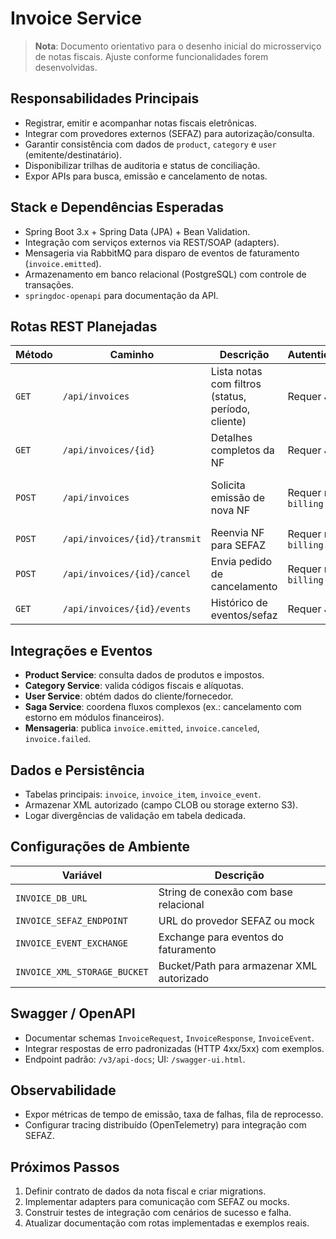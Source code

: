 # Invoice Service

> **Nota**: Documento orientativo para o desenho inicial do microsserviço de notas fiscais. Ajuste conforme funcionalidades forem desenvolvidas.

## Responsabilidades Principais

- Registrar, emitir e acompanhar notas fiscais eletrônicas.
- Integrar com provedores externos (SEFAZ) para autorização/consulta.
- Garantir consistência com dados de `product`, `category` e `user` (emitente/destinatário).
- Disponibilizar trilhas de auditoria e status de conciliação.
- Expor APIs para busca, emissão e cancelamento de notas.

## Stack e Dependências Esperadas

- Spring Boot 3.x + Spring Data (JPA) + Bean Validation.
- Integração com serviços externos via REST/SOAP (adapters).
- Mensageria via RabbitMQ para disparo de eventos de faturamento (`invoice.emitted`).
- Armazenamento em banco relacional (PostgreSQL) com controle de transações.
- `springdoc-openapi` para documentação da API.

## Rotas REST Planejadas

| Método | Caminho                       | Descrição                                          | Autenticação          | Observações                               |
| ------ | ----------------------------- | -------------------------------------------------- | --------------------- | ----------------------------------------- |
| `GET`  | `/api/invoices`               | Lista notas com filtros (status, período, cliente) | Requer JWT            | Paginação / export CSV                    |
| `GET`  | `/api/invoices/{id}`          | Detalhes completos da NF                           | Requer JWT            | Incluir XML autorizado                    |
| `POST` | `/api/invoices`               | Solicita emissão de nova NF                        | Requer role `billing` | Valida dados fiscais antes da autorização |
| `POST` | `/api/invoices/{id}/transmit` | Reenvia NF para SEFAZ                              | Requer role `billing` | Idempotente                               |
| `POST` | `/api/invoices/{id}/cancel`   | Envia pedido de cancelamento                       | Requer role `billing` | Regras de prazo                           |
| `GET`  | `/api/invoices/{id}/events`   | Histórico de eventos/sefaz                         | Requer JWT            | Usa fonte audit trail                     |

## Integrações e Eventos

- **Product Service**: consulta dados de produtos e impostos.
- **Category Service**: valida códigos fiscais e alíquotas.
- **User Service**: obtém dados do cliente/fornecedor.
- **Saga Service**: coordena fluxos complexos (ex.: cancelamento com estorno em módulos financeiros).
- **Mensageria**: publica `invoice.emitted`, `invoice.canceled`, `invoice.failed`.

## Dados e Persistência

- Tabelas principais: `invoice`, `invoice_item`, `invoice_event`.
- Armazenar XML autorizado (campo CLOB ou storage externo S3).
- Logar divergências de validação em tabela dedicada.

## Configurações de Ambiente

| Variável                     | Descrição                                 |
| ---------------------------- | ----------------------------------------- |
| `INVOICE_DB_URL`             | String de conexão com base relacional     |
| `INVOICE_SEFAZ_ENDPOINT`     | URL do provedor SEFAZ ou mock             |
| `INVOICE_EVENT_EXCHANGE`     | Exchange para eventos do faturamento      |
| `INVOICE_XML_STORAGE_BUCKET` | Bucket/Path para armazenar XML autorizado |

## Swagger / OpenAPI

- Documentar schemas `InvoiceRequest`, `InvoiceResponse`, `InvoiceEvent`.
- Integrar respostas de erro padronizadas (HTTP 4xx/5xx) com exemplos.
- Endpoint padrão: `/v3/api-docs`; UI: `/swagger-ui.html`.

## Observabilidade

- Expor métricas de tempo de emissão, taxa de falhas, fila de reprocesso.
- Configurar tracing distribuído (OpenTelemetry) para integração com SEFAZ.

## Próximos Passos

1. Definir contrato de dados da nota fiscal e criar migrations.
2. Implementar adapters para comunicação com SEFAZ ou mocks.
3. Construir testes de integração com cenários de sucesso e falha.
4. Atualizar documentação com rotas implementadas e exemplos reais.
